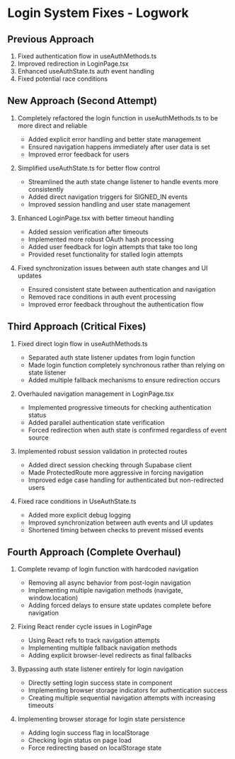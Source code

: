 
# Login System Fixes - Logwork

## Previous Approach
1. Fixed authentication flow in useAuthMethods.ts
2. Improved redirection in LoginPage.tsx
3. Enhanced useAuthState.ts auth event handling
4. Fixed potential race conditions

## New Approach (Second Attempt)
1. Completely refactored the login function in useAuthMethods.ts to be more direct and reliable
   - Added explicit error handling and better state management
   - Ensured navigation happens immediately after user data is set
   - Improved error feedback for users

2. Simplified useAuthState.ts for better flow control
   - Streamlined the auth state change listener to handle events more consistently
   - Added direct navigation triggers for SIGNED_IN events
   - Improved session handling and user state management

3. Enhanced LoginPage.tsx with better timeout handling
   - Added session verification after timeouts
   - Implemented more robust OAuth hash processing
   - Added user feedback for login attempts that take too long
   - Provided reset functionality for stalled login attempts

4. Fixed synchronization issues between auth state changes and UI updates
   - Ensured consistent state between authentication and navigation
   - Removed race conditions in auth event processing
   - Improved error feedback throughout the authentication flow

## Third Approach (Critical Fixes)
1. Fixed direct login flow in useAuthMethods.ts
   - Separated auth state listener updates from login function
   - Made login function completely synchronous rather than relying on state listener
   - Added multiple fallback mechanisms to ensure redirection occurs

2. Overhauled navigation management in LoginPage.tsx
   - Implemented progressive timeouts for checking authentication status
   - Added parallel authentication state verification
   - Forced redirection when auth state is confirmed regardless of event source

3. Implemented robust session validation in protected routes
   - Added direct session checking through Supabase client
   - Made ProtectedRoute more aggressive in forcing navigation
   - Improved edge case handling for authenticated but non-redirected users

4. Fixed race conditions in UseAuthState.ts
   - Added more explicit debug logging
   - Improved synchronization between auth events and UI updates
   - Shortened timing between checks to prevent missed events

## Fourth Approach (Complete Overhaul)
1. Complete revamp of login function with hardcoded navigation
   - Removing all async behavior from post-login navigation
   - Implementing multiple navigation methods (navigate, window.location)
   - Adding forced delays to ensure state updates complete before navigation

2. Fixing React render cycle issues in LoginPage
   - Using React refs to track navigation attempts
   - Implementing multiple fallback navigation methods
   - Adding explicit browser-level redirects as final fallbacks

3. Bypassing auth state listener entirely for login navigation
   - Directly setting login success state in component
   - Implementing browser storage indicators for authentication success
   - Creating multiple sequential navigation attempts with increasing timeouts

4. Implementing browser storage for login state persistence
   - Adding login success flag in localStorage
   - Checking login status on page load
   - Force redirecting based on localStorage state

